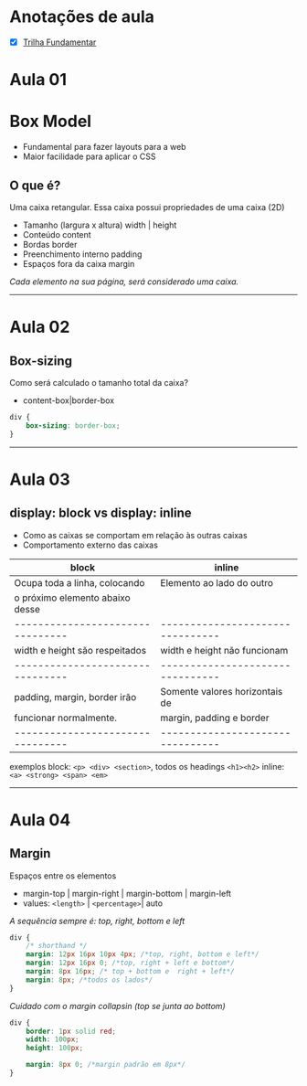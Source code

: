 # Anotações de aula

- [X] [Trilha Fundamentar](https://github.com/andrademech/rocketseat/tree/main/Fundamentar)

# Aula 01

# Box Model

- Fundamental para fazer layouts para a web
- Maior facilidade para aplicar o CSS

## O que é?

Uma caixa retangular.
Essa caixa possui propriedades de uma caixa (2D)

- Tamanho (largura x altura)    width | height
- Conteúdo                      content
- Bordas                        border
- Preenchimento interno         padding
- Espaços fora da caixa         margin

*Cada elemento na sua página, será considerado uma caixa.*

----------------------------------------------------------------

# Aula 02

## Box-sizing

Como será calculado o tamanho total da caixa?

- content-box|border-box

```css
div {
    box-sizing: border-box;
}
```
----------------------------------------------------------------

# Aula 03

## display: block vs display: inline

- Como as caixas se comportam em relação às outras caixas
- Comportamento externo das caixas

| **block**                      | **inline**                     |
|--------------------------------|--------------------------------|
| Ocupa toda a linha, colocando  | Elemento ao lado do outro      |
| o próximo elemento abaixo desse|                                |
|--------------------------------|--------------------------------|
| width e height são respeitados | width e height não funcionam   |
|--------------------------------|--------------------------------|
| padding, margin, border irão   | Somente valores horizontais de |
| funcionar normalmente.         | margin, padding e border       |
|--------------------------------|--------------------------------|

exemplos
block: `<p> <div> <section>`, todos os headings `<h1><h2>`
inline: `<a> <strong> <span> <em>`

----------------------------------------------------------------

# Aula 04

## Margin

Espaços entre os elementos

- margin-top | margin-right | margin-bottom | margin-left
- values: `<length>` | `<percentage>`| auto

*A sequência sempre é: top, right, bottom e left*

```css
div {
    /* shorthand */
    margin: 12px 16px 10px 4px; /*top, right, bottom e left*/
    margin: 12px 16px 0; /*top, right + left e bottom*/
    margin: 8px 16px; /* top + bottom e  right + left*/
    margin: 8px; /*todos os lados*/
}
```

*Cuidado com o margin collapsin (top se junta ao bottom)*

```css
div {
    border: 1px solid red;
    width: 100px;
    height: 100px;

    margin: 8px 0; /*margin padrão em 8px*/
}
```
